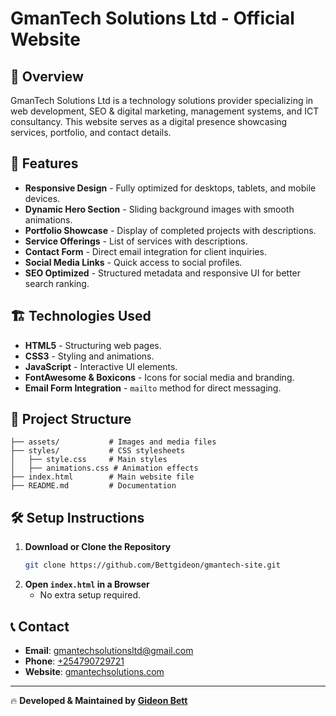 # GmanTech Solutions Ltd - Official Website

## 🚀 Overview
GmanTech Solutions Ltd is a technology solutions provider specializing in web development, SEO & digital marketing, management systems, and ICT consultancy. This website serves as a digital presence showcasing services, portfolio, and contact details.

## 📌 Features
- **Responsive Design** - Fully optimized for desktops, tablets, and mobile devices.
- **Dynamic Hero Section** - Sliding background images with smooth animations.
- **Portfolio Showcase** - Display of completed projects with descriptions.
- **Service Offerings** - List of services with descriptions.
- **Contact Form** - Direct email integration for client inquiries.
- **Social Media Links** - Quick access to social profiles.
- **SEO Optimized** - Structured metadata and responsive UI for better search ranking.

## 🏗️ Technologies Used
- **HTML5** - Structuring web pages.
- **CSS3** - Styling and animations.
- **JavaScript** - Interactive UI elements.
- **FontAwesome & Boxicons** - Icons for social media and branding.
- **Email Form Integration** - `mailto` method for direct messaging.

## 📂 Project Structure
```
├── assets/           # Images and media files
├── styles/           # CSS stylesheets
│   ├── style.css     # Main styles
│   ├── animations.css # Animation effects
├── index.html        # Main website file
├── README.md         # Documentation
```

## 🛠️ Setup Instructions
1. **Download or Clone the Repository**
   ```bash
   git clone https://github.com/Bettgideon/gmantech-site.git
   ```
2. **Open `index.html` in a Browser**
   - No extra setup required.

## 📞 Contact
- **Email**: [gmantechsolutionsltd@gmail.com](mailto:gmantechsolutionsltd@gmail.com)
- **Phone**: [+254790729721](tel:+254790729721)
- **Website**: [gmantechsolutions.com](#)

---
🔥 **Developed & Maintained by [Gideon Bett](https://bettgideon-github-io.vercel.app/)**
